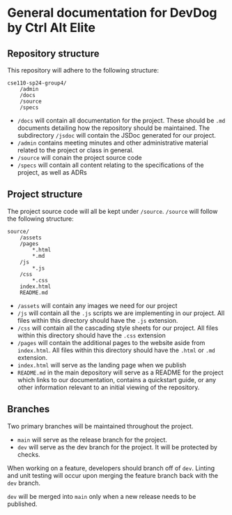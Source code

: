 # General documentation for DevDog by Ctrl Alt Elite

## Repository structure

This repository will adhere to the following structure:

```
cse110-sp24-group4/
    /admin
    /docs
    /source
    /specs
```

- `/docs` will contain all documentation for the project. These should be `.md` documents detailing how the repository should be maintained. The subdirectory `/jsdoc` will contain the JSDoc generated for our project.
- `/admin` contains meeting minutes and other administrative material related to the project or class in general.
- `/source` will conain the project source code
- `/specs` will contain all content relating to the specifications of the project, as well as ADRs

## Project structure

The project source code will all be kept under `/source`.
`/source` will follow the following structure:

```
source/
    /assets
    /pages
        *.html
        *.md
    /js
        *.js
    /css
        *.css
    index.html
    README.md
```

- `/assets` will contain any images we need for our project
- `/js` will contain all the `.js` scripts we are implementing in our project. All files within this directory should have the `.js` extension.
- `/css` will contain all the cascading style sheets for our project. All files within this directory should have the `.css` extension
- `/pages` will contain the additional pages to the website aside from `index.html`. All files within this directory should have the `.html` or `.md` extension.
- `index.html` will serve as the landing page when we publish
- `README.md` in the main depository will serve as a README for the project which links to our documentation, contains a quickstart guide, or any other information relevant to an initial viewing of the repository.

## Branches

Two primary branches will be maintained throughout the project.

- `main` will serve as the release branch for the project.
- `dev` will serve as the dev branch for the project. It will be protected by checks.

When working on a feature, developers should branch off of `dev`. Linting and unit testing will occur upon merging the feature branch back with the `dev` branch.

`dev` will be merged into `main` only when a new release needs to be published.
